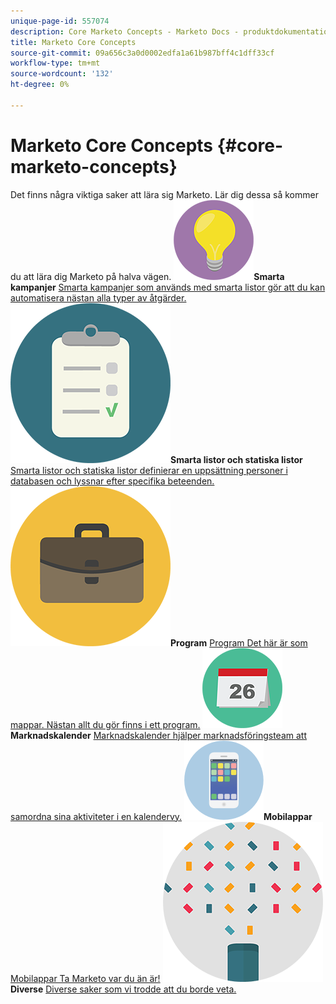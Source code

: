 ```yaml
---
unique-page-id: 557074
description: Core Marketo Concepts - Marketo Docs - produktdokumentation
title: Marketo Core Concepts
source-git-commit: 09a656c3a0d0002edfa1a61b987bff4c1dff33cf
workflow-type: tm+mt
source-wordcount: '132'
ht-degree: 0%

---
```



# Marketo Core Concepts {#core-marketo-concepts}

Det finns några viktiga saker att lära sig Marketo. Lär dig dessa så kommer du att lära dig Marketo på halva vägen.
**![Smarta kampanjer](assets/seo-01.png)Smarta kampanjer** [Smarta kampanjer som används med smarta listor gör att du kan automatisera nästan alla typer av åtgärder.](https://docs.marketo.com/display/DOCS/Smart+Campaigns)     **![Smarta listor och statiska listor ](assets/office-35.png)Smarta listor och statiska listor** [Smarta listor och statiska listor definierar en uppsättning personer i databasen och lyssnar efter specifika beteenden.](https://docs.marketo.com/display/DOCS/Smart+Lists+and+Static+Lists)     **![Program](assets/office-02.png)Program** [Program Det här är som mappar. Nästan allt du gör finns i ett program.](https://docs.marketo.com/display/DOCS/Programs)     **![Marknadsföringskalender ](assets/office-10.png)Marknadskalender** [Marknadskalender hjälper marknadsföringsteam att samordna sina aktiviteter i en kalendervy.](https://docs.marketo.com/display/DOCS/Marketing+Calendar)     **![Mobilappar](assets/mobile-apps.png)Mobilappar** [Mobilappar Ta Marketo var du än är!](core-marketo-concepts/mobile-apps.md)     **![Diverse](assets/party-11.png)Diverse** [Diverse saker som vi trodde att du borde veta.](https://docs.marketo.com/display/DOCS/Miscellaneous)
